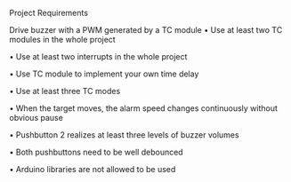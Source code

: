 Project Requirements

Drive buzzer with a PWM
generated by a TC module
• Use at least two TC modules in
the whole project

• Use at least two interrupts in the
whole project

• Use TC module to implement your
own time delay

• Use at least three TC modes

• When the target moves, the alarm
speed changes continuously
without obvious pause

• Pushbutton 2 realizes at least
three levels of buzzer volumes

• Both pushbuttons need to be well
debounced

• Arduino libraries are not allowed
to be used
